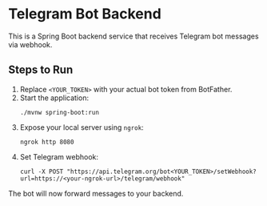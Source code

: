 
# Telegram Bot Backend

This is a Spring Boot backend service that receives Telegram bot messages via webhook.

## Steps to Run

1. Replace `<YOUR_TOKEN>` with your actual bot token from BotFather.
2. Start the application:
    ```
    ./mvnw spring-boot:run
    ```
3. Expose your local server using `ngrok`:
    ```
    ngrok http 8080
    ```
4. Set Telegram webhook:
    ```
    curl -X POST "https://api.telegram.org/bot<YOUR_TOKEN>/setWebhook?url=https://<your-ngrok-url>/telegram/webhook"
    ```

The bot will now forward messages to your backend.
